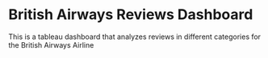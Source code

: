 # British Airways Reviews Dashboard
 This is a tableau dashboard that analyzes reviews in different categories for the British Airways Airline
